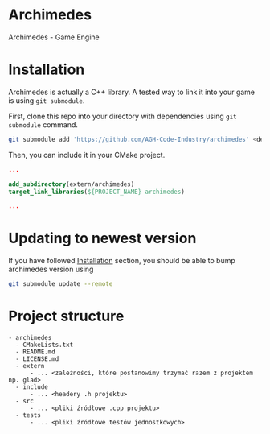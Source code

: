 # Archimedes
Archimedes - Game Engine

# Installation
Archimedes is actually a C++ library. A tested way to link it into your game
is using `git submodule`. 

First, clone this repo into your directory with dependencies using `git submodule` command.

``` sh
git submodule add 'https://github.com/AGH-Code-Industry/archimedes' <dependencies>/archimedes
```

Then, you can include it in your CMake project.

``` cmake
...

add_subdirectory(extern/archimedes)
target_link_libraries(${PROJECT_NAME} archimedes)

...
```

# Updating to newest version
If you have followed [Installation](#Installation) section, you should be able
to bump archimedes version using 
``` sh
git submodule update --remote
```

# Project structure
```
- archimedes
  - CMakeLists.txt
  - README.md
  - LICENSE.md
  - extern
      - ... <zależności, które postanowimy trzymać razem z projektem np. glad>
  - include
      - ... <headery .h projektu>
  - src
      - ... <pliki źródłowe .cpp projektu> 
  - tests
      - ... <pliki źródłowe testów jednostkowych> 
```
